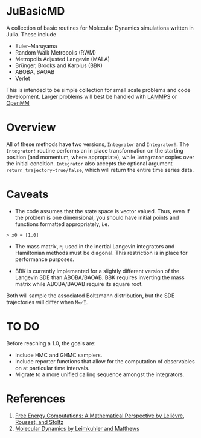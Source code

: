 # JuBasicMD
A collection of basic routines for Molecular Dynamics simulations written in Julia.  These include
* Euler–Maruyama
* Random Walk Metropolis (RWM)
* Metropolis Adjusted Langevin (MALA)
* Brünger, Brooks and Karplus (BBK)
* ABOBA, BAOAB
* Verlet

This is intended to be simple collection for small scale problems and code development.  Larger problems will best be handled with [LAMMPS](https://lammps.sandia.gov/) or [OpenMM](http://openmm.org/)

# Overview
All of these methods have two versions, `Integrator` and `Integrator!`.  The `Integrator!` routine performs an in place transformation on the starting position (and momentum, where appropriate), while `Integrator` copies over the initial condition.  `Integrator` also accepts the optional argument `return_trajectory=true/false`, which will return the entire time series data.

# Caveats
* The code assumes that the state space is vector valued.  Thus, even if the problem is one dimensional, you should have initial points and functions formatted appropriately, i.e.
```
> x0 = [1.0]
```

* The mass matrix, `M`, used in the inertial Langevin integrators and Hamiltonian methods must be diagonal.  This restriction is in place for performance purposes.

* BBK is currently implemented for a slightly different version of the Langevin SDE than ABOBA/BAOAB.  BBK requires inverting the mass matrix while ABOBA/BAOAB require its square root.

Both will sample the associated Boltzmann distribution, but the SDE trajectories will differ when `M≂̸I`.

# TO DO
Before reaching a 1.0, the goals are:
* Include HMC and GHMC samplers.
* Include reporter functions that allow for the computation of observables on at particular time intervals.  
* Migrate to a more unified calling sequence amongst the integrators.

# References

1. [Free Energy Computations: A Mathematical Perspective by Lelièvre, Rousset, and Stoltz](https://www.worldscientific.com/worldscibooks/10.1142/P579)
2. [Molecular Dynamics by Leimkuhler and Matthews](https://www.springer.com/gp/book/9783319163741)
